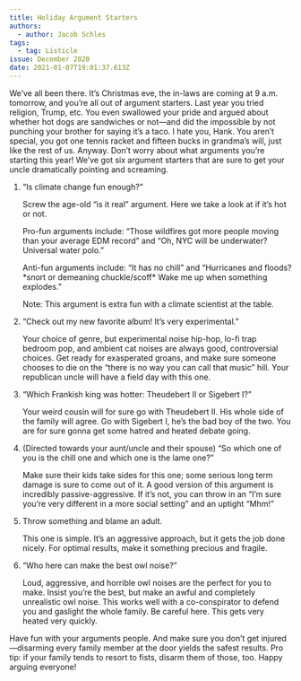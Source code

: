 ```yaml
---
title: Holiday Argument Starters
authors:
  - author: Jacob Schles
tags:
  - tag: Listicle
issue: December 2020
date: 2021-01-07T19:01:37.613Z
---
```

We’ve all been there. It’s Christmas eve, the in-laws are coming at 9 a.m. tomorrow, and you’re all out of argument starters. Last year you tried religion, Trump, etc. You even swallowed your pride and argued about whether hot dogs are sandwiches or not—and did the impossible by not punching your brother for saying it’s a taco. I hate you, Hank. You aren’t special, you got one tennis racket and fifteen bucks in grandma’s will, just like the rest of us. Anyway. Don’t worry about what arguments you’re starting this year! We’ve got six argument starters that are sure to get your uncle dramatically pointing and screaming.

1. “Is climate change fun enough?”

   Screw the age-old “is it real” argument. Here we take a look at if it’s hot or not.

   Pro-fun arguments include: “Those wildfires got more people moving than your average EDM record” and “Oh, NYC will be underwater? Universal water polo.” 

   Anti-fun arguments include: “It has no chill” and “Hurricanes and floods? \*snort or demeaning chuckle/scoff\* Wake me up when something explodes.” 

   Note: This argument is extra fun with a climate scientist at the table.
2. “Check out my new favorite album! It’s very experimental.”

   Your choice of genre, but experimental noise hip-hop, lo-fi trap bedroom pop, and ambient cat noises are always good, controversial choices. Get ready for exasperated groans, and make sure someone chooses to die on the “there is no way you can call that music” hill. Your republican uncle will have a field day with this one.
3. “Which Frankish king was hotter: Theudebert II or Sigebert I?”

   Your weird cousin will for sure go with Theudebert II. His whole side of the family will agree. Go with Sigebert I, he’s the bad boy of the two. You are for sure gonna get some hatred and heated debate going.
4. (Directed towards your aunt/uncle and their spouse) “So which one of you is the chill one and which one is the lame one?”

   Make sure their kids take sides for this one; some serious long term damage is sure to come out of it. A good version of this argument is incredibly passive-aggressive. If it’s not, you can throw in an “I’m sure you’re very different in a more social setting” and an uptight “Mhm!”
5. Throw something and blame an adult.

   This one is simple. It’s an aggressive approach, but it gets the job done nicely. For optimal results, make it something precious and fragile.
6. “Who here can make the best owl noise?”

   Loud, aggressive, and horrible owl noises are the perfect for you to make. Insist you’re the best, but make an awful and completely unrealistic owl noise. This works well with a co-conspirator to defend you and gaslight the whole family. Be careful here. This gets very heated very quickly.

Have fun with your arguments people. And make sure you don’t get injured—disarming every family member at the door yields the safest results. Pro tip: if your family tends to resort to fists, disarm them of those, too. Happy arguing everyone!